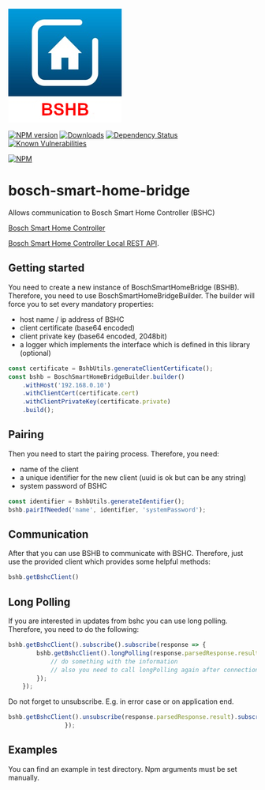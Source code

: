 ![Logo](resources/bshb-logo.jpg)

[![NPM version](http://img.shields.io/npm/v/bosch-smart-home-bridge.svg)](https://www.npmjs.com/package/bosch-smart-home-bridge)
[![Downloads](https://img.shields.io/npm/dm/bosch-smart-home-bridge.svg)](https://www.npmjs.com/package/bosch-smart-home-bridge)
[![Dependency Status](https://david-dm.org/holomekc/bosch-smart-home-bridge.svg)](https://david-dm.org/holomekc/bosch-smart-home-bridge)
[![Known Vulnerabilities](https://snyk.io/test/github/holomekc/bosch-smart-home-bridge/badge.svg)](https://snyk.io/test/github/holomekc/bosch-smart-home-bridge)

[![NPM](https://nodei.co/npm/bosch-smart-home-bridge.png)](https://nodei.co/npm/bosch-smart-home-bridge/)
# bosch-smart-home-bridge
Allows communication to Bosch Smart Home Controller (BSHC)

[Bosch Smart Home Controller](https://www.bosch-smarthome.com/de/de/produkte/smart-system-solutions/smart-home-controller)

[Bosch Smart Home Controller Local REST API](https://github.com/BoschSmartHome/bosch-shc-api-docs).

## Getting started

You need to create a new instance of BoschSmartHomeBridge (BSHB). Therefore, you need to use BoschSmartHomeBridgeBuilder.
The builder will force you to set every mandatory properties:
* host name / ip address of BSHC
* client certificate (base64 encoded)
* client private key (base64 encoded, 2048bit)
* a logger which implements the interface which is defined in this library (optional)
```typescript
const certificate = BshbUtils.generateClientCertificate();
const bshb = BoschSmartHomeBridgeBuilder.builder()
    .withHost('192.168.0.10')
    .withClientCert(certificate.cert)
    .withClientPrivateKey(certificate.private)
    .build();
```

## Pairing
Then you need to start the pairing process. Therefore, you need:
* name of the client
* a unique identifier for the new client (uuid is ok but can be any string)
* system password of BSHC
```typescript
const identifier = BshbUtils.generateIdentifier();
bshb.pairIfNeeded('name', identifier, 'systemPassword');
```

## Communication
After that you can use BSHB to communicate with BSHC. Therefore, just use the provided client which provides
some helpful methods:
```typescript
bshb.getBshcClient()
```

## Long Polling
If you are interested in updates from bshc you can use long polling. Therefore, you need to do the following:

```typescript
bshb.getBshcClient().subscribe().subscribe(response => {
        bshb.getBshcClient().longPolling(response.parsedResponse.result).subscribe(info => {
            // do something with the information
            // also you need to call longPolling again after connection close
        });
    });
```

Do not forget to unsubscribe. E.g. in error case or on application end.
```typescript
bshb.getBshcClient().unsubscribe(response.parsedResponse.result).subscribe(() => {
                });
```

## Examples
You can find an example in test directory. Npm arguments must be set manually.
